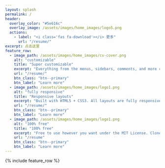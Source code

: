 ```yaml
---
layout: splash
permalink: /
header:
  overlay_color: "#5e616c"
  overlay_image: /assets/images/home_images/logo5.png
  actions:
    - label: "<i class='fas fa-download'></i> 更多"
      url: "/resume/"
excerpt: 点击这里
feature_row:
  - image_path: /assets/images/home_images/cv-cover.png
    alt: "customizable"
    title: "Super customizable"
    excerpt: "Everything from the menus, sidebars, comments, and more can be configured or set with YAML Front Matter."
    url: "/resume/"
    btn_class: "btn--primary"
    btn_label: "Learn more"
  - image_path: /assets/images/home_images/logo1.png
    alt: "fully responsive"
    title: "Responsive layouts"
    excerpt: "Built with HTML5 + CSS3. All layouts are fully responsive with helpers to augment your content."
    url: "/resume/"
    btn_class: "btn--primary"
    btn_label: "Learn more"
  - image_path: /assets/images/home_images/logo1.png
    alt: "100% free"
    title: "100% free"
    excerpt: "Free to use however you want under the MIT License. Clone it, fork it, customize it... whatever!"
    url: "/resume"
    btn_class: "btn--primary"
    btn_label: "Learn more"      
---
```


{% include feature_row %}

